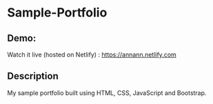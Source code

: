 # Sample-Portfolio

## Demo:
Watch it live (hosted on Netlify) : https://annann.netlify.com

## Description
My sample portfolio built using HTML, CSS, JavaScript and Bootstrap.
